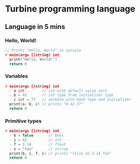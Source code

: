 # Turbine programming language

## Language in 5 mins

### Hello, World!

```cpp
// Prints "Hello, World" in console
# main(args []string) int
  print("Hello, World!")
  return 0
```

### Variables
```cpp
# main(args []string) int
  - a int        // int with default value zero
  - b = 42       // int type from initializer type
  - c int = 77   // verbose with both type and initializer
  print(a, b, c) // prints "0 42 77"
  return 0
```

### Primitive types
```cpp
# main(args []string) int
  - b = false       // bool
  - i = 42          // int
  - f = 3.14        // float
  - s = "foo"       // string
  print(b, i, f, s) // prints "false 42 3.14 foo"
  return 0
```
